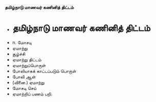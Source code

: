 **தமிழ்நாடு மாணவர் கணினித் திட்டம்**
- # தமிழ்நாடு மாணவர் கணினித் திட்டம்
- n. மோசடி
- ஏமாற்று
- சூழ்ச்சி
- ஏமாற்று திட்டம்
-  ஏமாற்றுப்பொருள்
-  போலியாகக் காட்டப்படும் பொருள்
- போலி ஆள்
- (வினை.) ஏமாற்று
- மோசடி செய்
- ஏமாற்றிப் பணம் பறி.

